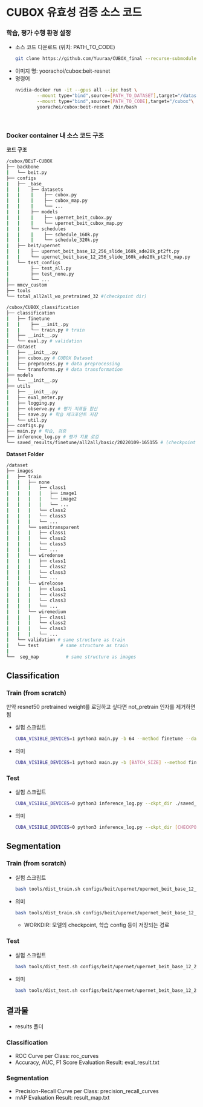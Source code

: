 # CUBOX 유효성 검증 소스 코드


### 학습, 평가 수행 환경 설정
- 소스 코드 다운로드 (위치: PATH_TO_CODE)
    ```bash
    git clone https://github.com/Yuuraa/CUBOX_final --recurse-submodules
    ```
- 이미지 명: yoorachoi/cubox:beit-resnet
- 명령어
    ```bash
    nvidia-docker run -it --gpus all --ipc host \
            --mount type="bind",source=[PATH_TO_DATASET],target="/dataset" \
            --mount type="bind",source=[PATH_TO_CODE],target="/cubox"\
            yoorachoi/cubox:beit-resnet /bin/bash
    ```
</br>

### Docker container 내 소스 코드 구조
**코드 구조**
```bash
/cubox/BEiT-CUBOX
├── backbone
|   └── beit.py
├── configs
|   ├── _base_
|   |    ├── datasets
|   |    |    ├── cubox.py
|   |    |    ├── cubox_map.py
|   |    |    └── ...
|   |    ├── models
|   |    |    ├── upernet_beit_cubox.py
|   |    |    └── upernet_beit_cubox_map.py
|   |    └── schedules
|   |    |    ├── schedule_160k.py
|   |    |    └── schedule_320k.py
|   ├── beit/upernet
|   |    ├── upernet_beit_base_12_256_slide_160k_ade20k_pt2ft.py
|   |    └── upernet_beit_base_12_256_slide_160k_ade20k_pt2ft_map.py
|   └── test_configs
|        ├── test_all.py
|        ├── test_none.py
|        └── ...
├── mmcv_custom
├── tools
└── total_all2all_wo_pretrained_32 #(checkpoint dir)

/cubox/CUBOX_classification
├── classification
|   ├── finetune
|   |    ├── __init_.py
|   |    └── train.py # train
|   ├── __init__.py
|   └── eval.py # validation
├── dataset
|   ├── __init__.py
|   ├── cubox.py # CUBOX Dataset
|   ├── preprocess.py # data preprocessing
|   └── transforms.py # data transformation
├── models
|   └── __init__.py
├── utils
|   ├── __init__.py
|   ├── eval_meter.py
|   ├── logging.py
|   ├── observe.py # 평가 지표들 합산
|   ├── save.py # 학습 체크포인트 저장
|   └── util.py
├── configs.py
├── main.py # 학습, 검증
├── inference_log.py # 평가 지표 로깅
└── saved_results/finetune/all2all/basic/20220109-165155 # (checkpoint dir)
```
**Dataset Folder**
```bash
/dataset
├── images
|   ├── train
|   |   ├── none
|   |   |   ├── class1
|   |   |   |   ├── image1
|   |   |   |   └── image2
|   |   |   |   └── ...
|   |   |   └── class2
|   |   |   └── class3
|   |   |   └── ...
|   |   └── semitransparent
|   |   |   ├── class1
|   |   |   └── class2
|   |   |   └── class3
|   |   |   └── ...
|   |   └── wiredense
|   |   |   ├── class1
|   |   |   └── class2
|   |   |   └── class3
|   |   |   └── ...
|   |   └── wireloose
|   |   |   ├── class1
|   |   |   └── class2
|   |   |   └── class3
|   |   |   └── ...
|   |   └── wiremedium
|   |   |   ├── class1
|   |   |   └── class2
|   |   |   └── class3
|   |   |   └── ...
|   └── validation # same structure as train
|   └── test        # same structure as train
|
└──  seg_map          # same structure as images
```


## Classification
### Train (from scratch)
만약 resnet50 pretrained weight를 로딩하고 싶다면 not_pretrain 인자를 제거하면 됨
- 실험 스크립트
    ```bash
    CUDA_VISIBLE_DEVICES=1 python3 main.py -b 64 --method finetune --data_config all2all --not_pretrain --experiment total_wo_pretrained --data_root /dataset/images
    ```
- 의미
    ```bash
    CUDA_VISIBLE_DEVICES=1 python3 main.py -b [BATCH_SIZE] --method finetune --data_config [TRAINSET,TESTSET] --not_pretrain --experiment [EXPERIMENT_NAME] --data_root /dataset/images
    ```

### Test
- 실험 스크립트
    ```bash
    CUDA_VISIBLE_DEVICES=0 python3 inference_log.py --ckpt_dir ./saved_results/finetune/all2all/basic/20220109-165155 --data_config all2all --data_root /dataset/images > eval_result.txt
    ```
- 의미
    ```bash
    CUDA_VISIBLE_DEVICES=0 python3 inference_log.py --ckpt_dir [CHECKPOINT_PATH] --data_config all2all --data_root /dataset/images > [LOG_OUTPUT_FILE]
    ```


## Segmentation
### Train (from scratch)
- 실험 스크립트
    ```bash
    bash tools/dist_train.sh configs/beit/upernet/upernet_beit_base_12_256_slide_160k_cubox_pt2ft_map.py 4 --work-dir /cubox/BEiT-CUBOX/total_all2all_wo_pretrained_32 --seed 0 --deterministic
    ```
- 의미
    ```bash
    bash tools/dist_train.sh configs/beit/upernet/upernet_beit_base_12_256_slide_160k_cubox_pt2ft_map.py [NUM_GPUS] --work-dir [WORKDIR] --seed 0 --deterministic
    ```
    - WORKDIR: 모델의 checkpoint, 학습 config 등이 저장되는 경로

### Test
- 실험 스크립트
    ```bash
    bash tools/dist_test.sh configs/beit/upernet/upernet_beit_base_12_256_slide_160k_cubox_pt2ft_map.py total_all2all_wo_pretrained_32/iter_160000.pth 4 --eval mAP    
    ```
- 의미
    ```bash
    bash tools/dist_test.sh configs/beit/upernet/upernet_beit_base_12_256_slide_160k_cubox_pt2ft_map.py [PATH_TO_CKPT] [NUM_GPUS] --eval mAP
    ```


## 결과물
- results 폴더
### Classification
- ROC Curve per Class: roc_curves
- Accuracy, AUC, F1 Score Evaluation Result: eval_result.txt

### Segmentation
- Precision-Recall Curve per Class: precision_recall_curves
- mAP Evaluation Result: result_map.txt